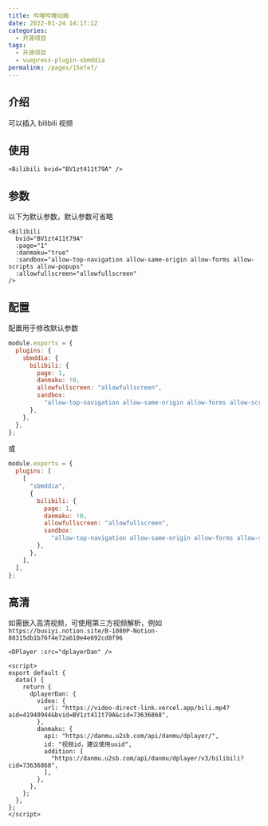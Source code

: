 ```yaml
---
title: 哔哩哔哩动画
date: 2022-01-24 14:17:12
categories:
  - 开源项目
tags:
  - 开源项目
  - vuepress-plugin-sbmddia
permalink: /pages/15efef/
---
```


## 介绍

可以插入 bilibili 视频

## 使用

<Bilibili bvid="BV1zt411t79A" />

```vue
<Bilibili bvid="BV1zt411t79A" />
```

## 参数

以下为默认参数，默认参数可省略

```vue
<Bilibili
  bvid="BV1zt411t79A"
  :page="1"
  :danmaku="true"
  :sandbox="allow-top-navigation allow-same-origin allow-forms allow-scripts allow-popups"
  :allowfullscreen="allowfullscreen"
/>
```

## 配置

配置用于修改默认参数

```js
module.exports = {
  plugins: {
    sbmddia: {
      bilibili: {
        page: 1,
        danmaku: !0,
        allowfullscreen: "allowfullscreen",
        sandbox:
          "allow-top-navigation allow-same-origin allow-forms allow-scripts allow-popups",
      },
    },
  },
};
```

或

```js
module.exports = {
  plugins: [
    [
      "sbmddia",
      {
        bilibili: {
          page: 1,
          danmaku: !0,
          allowfullscreen: "allowfullscreen",
          sandbox:
            "allow-top-navigation allow-same-origin allow-forms allow-scripts allow-popups",
        },
      },
    ],
  ],
};
```

## 高清

如需嵌入高清视频，可使用第三方视频解析，例如 `https://busiyi.notion.site/B-1080P-Notion-88315db1b76f4e72a610e4e692cd8f96`

<DPlayer :src="dplayerDan" />

```vue
<DPlayer :src="dplayerDan" />

<script>
export default {
  data() {
    return {
      dplayerDan: {
        video: {
          url: "https://video-direct-link.vercel.app/bili.mp4?aid=41940944&bvid=BV1zt411t79A&cid=73636868",
        },
        danmaku: {
          api: "https://danmu.u2sb.com/api/danmu/dplayer/",
          id: "视频id，建议使用uuid",
          addition: [
            "https://danmu.u2sb.com/api/danmu/dplayer/v3/bilibili?cid=73636868",
          ],
        },
      },
    };
  },
};
</script>
```

<script>
export default {
  data() {
    return {
      dplayerDan: {
        video: {
          url: "https://video-direct-link.vercel.app/bili.mp4?aid=41940944&bvid=BV1zt411t79A&cid=73636868",
        },
        danmaku: {
          api: "https://danmu.u2sb.com/api/danmu/dplayer/",
          id: "视频id，建议使用uuid",
          addition: [
            "https://danmu.u2sb.com/api/danmu/dplayer/v3/bilibili?cid=73636868",
          ],
        },
      },
    };
  },
};
</script>
